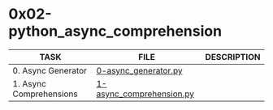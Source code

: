 # 0x02-python_async_comprehension

| TASK                    | FILE                                                   | DESCRIPTION |
|-------------------------|--------------------------------------------------------|-------------|
| 0. Async Generator      | [0-async_generator.py](./0-async_generator.py)         |             |
| 1. Async Comprehensions | [1-async_comprehension.py](./1-async_comprehension.py) |             |
